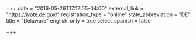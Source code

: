 +++
date = "2016-05-26T17:17:05-04:00"
external_link = "https://ivote.de.gov/"
registration_type = "online"
state_abbreviation = "DE"
title = "Delaware"
english_only = true
select_spanish = false

+++

